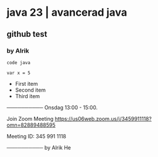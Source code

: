 # java 23 | avancerad java
## github test
### by Alrik

```
code java

var x = 5
```
- First item
- Second item
- Third item


──────────
Onsdag 13:00 - 15:00.

Join Zoom Meeting
https://us06web.zoom.us/j/3459911118?omn=82889488595

Meeting ID: 345 991 1118


──────────
by Alrik He
